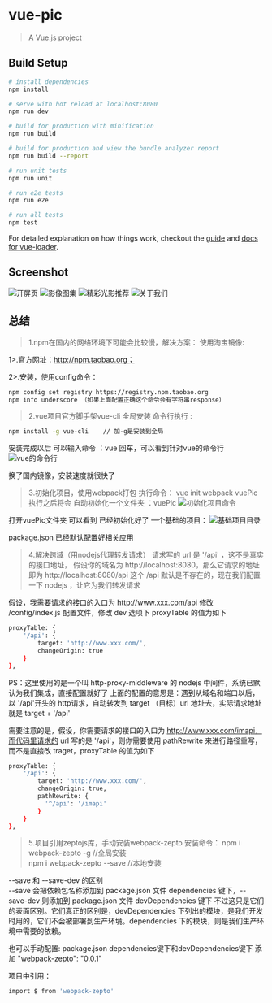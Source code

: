 # vue-pic

> A Vue.js project

## Build Setup

``` bash
# install dependencies
npm install

# serve with hot reload at localhost:8080
npm run dev

# build for production with minification
npm run build

# build for production and view the bundle analyzer report
npm run build --report

# run unit tests
npm run unit

# run e2e tests
npm run e2e

# run all tests
npm test
```

For detailed explanation on how things work, checkout the [guide](http://vuejs-templates.github.io/webpack/) and [docs for vue-loader](http://vuejs.github.io/vue-loader).

## Screenshot

![开屏页](https://github.com/cywcd/vue-piclib/blob/master/static/img/pic01.png) 
![影像图集](https://github.com/cywcd/vue-piclib/blob/master/static/img/pic02.png) 
![精彩光影推荐](https://github.com/cywcd/vue-piclib/blob/master/static/img/pic04.png)
![关于我们](https://github.com/cywcd/vue-piclib/blob/master/static/img/pic07.png)

## 总结 

> 1.npm在国内的网络环境下可能会比较慢，解决方案： 
使用淘宝镜像:

1>.官方网址：http://npm.taobao.org；

2>.安装，使用config命令：

``` bash
npm config set registry https://registry.npm.taobao.org 
npm info underscore （如果上面配置正确这个命令会有字符串response）
```
> 2.vue项目官方脚手架vue-cli 全局安装 
命令行执行 :
 
``` bash
npm install -g vue-cli    // 加-g是安装到全局 
```

安装完成以后 可以输入命令 ：vue 回车，可以看到针对vue的命令行
![vue的命令行](https://github.com/cywcd/vue-piclib/blob/master/static/img/pic08.png)


换了国内镜像，安装速度就很快了 

> 3.初始化项目，使用webpack打包 
执行命令： vue init webpack vuePic 
执行之后将会 自动初始化一个文件夹 ：vuePic 
![初始化项目命令](https://github.com/cywcd/vue-piclib/blob/master/static/img/pic09.png) 

打开vuePic文件夹 可以看到 已经初始化好了 一个基础的项目： 
![基础项目目录](https://github.com/cywcd/vue-piclib/blob/master/static/img/pic10.png) 

package.json 已经默认配置好相关应用

> 4.解决跨域（用nodejs代理转发请求）
请求写的 url 是 '/api' ，这不是真实的接口地址， 
假设你的域名为 http://localhost:8080，那么它请求的地址即为 http://localhost:8080/api 
这个 /api 默认是不存在的，现在我们配置一下 nodejs ，让它为我们转发请求 

假设，我需要请求的接口的入口为 http://www.xxx.com/api 
修改 /config/index.js 配置文件，修改 dev 选项下 proxyTable 的值为如下  

``` bash
proxyTable: {
    '/api': {
        target: 'http://www.xxx.com/',
        changeOrigin: true
    }
},
```
PS：这里使用的是一个叫 http-proxy-middleware 的 nodejs 中间件，系统已默认为我们集成，直接配置就好了 
上面的配置的意思是：遇到从域名和端口以后，以 '/api'开头的 http请求，自动转发到 target （目标）url 地址去，实际请求地址就是 target + '/api' 

需要注意的是，假设，你需要请求的接口的入口为 http://www.xxx.com/imapi，而代码里请求的 url 写的是 '/api'，则你需要使用 pathRewrite 来进行路径重写，而不是直接改 traget，proxyTable 的值为如下 

``` bash
proxyTable: {
    '/api': {
        target: 'http://www.xxx.com/',
        changeOrigin: true,
        pathRewrite: {
          '^/api': '/imapi'
        }
    }
},
```
> 5.项目引用zeptojs库，手动安装webpack-zepto 
安装命令： 
npm i webpack-zepto -g  //全局安装  
npm i webpack-zepto --save  //本地安装  

--save 和 --save-dev 的区别  
--save 会把依赖包名称添加到 package.json 文件 dependencies 键下，--save-dev 则添加到 package.json 文件 devDependencies 键下 
不过这只是它们的表面区别。它们真正的区别是，devDependencies 下列出的模块，是我们开发时用的，它们不会被部署到生产环境。dependencies 下的模块，则是我们生产环境中需要的依赖。 

也可以手动配置: 
package.json dependencies键下和devDependencies键下 添加 "webpack-zepto": "0.0.1" 

项目中引用： 
``` bash
import $ from 'webpack-zepto'
```